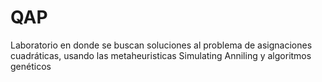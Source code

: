 # QAP
Laboratorio en donde se buscan soluciones al problema de asignaciones cuadráticas, usando las metaheuristicas Simulating Anniling y algoritmos genéticos
